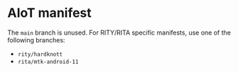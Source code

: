 AIoT manifest
=============

The `main` branch is unused. For RITY/RITA specific manifests, use one of the following branches:

- `rity/hardknott`
- `rita/mtk-android-11`
